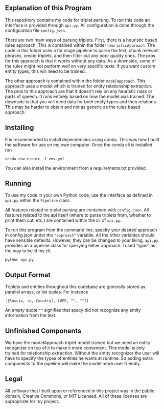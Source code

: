 ## Explanation of this Program
This repository contains my code for triplet parsing.  To run this code an interface is provided through `api.py`.  All configuration is done through  the configuration file  `config.json`. 

There are two main ways of parsing triplets. First, there is a heuristic based rules approach. This is contained within the folder  `heuristicApproach`.  The code in this folder uses a for stage pipeline to parse the text, chunk relevant phrases, create triplets, and then filter out any poor quality ones. The pros for this approach is that it works without any data. As a downside,  some of the rules might not perform well on very specific texts. If you want custom entity types, this will need to be trained.

The other approach is contained within the folder `modelApproach`.  This approach uses a model which is trained for entity relationship extraction. The pros to this approach are that it doesn't rely on any heuristic rules or parts of speech. It runs entirely based on how the model was trained. The downside is that you will need data for both entity types and their relations. This may be harder to obtain and not as generic as the rules based approach.

## Installing
It is recommended to install dependencies using conda. This was how I built the software for use on my own computer. Once the conda cli is installed run
```
conda env create -f env.yml
```
You can also install the environment from a requirements.txt provided. 

## Running
To use my code in your own Python code, use the interface as defined in `api.py` within the `Pipeline` class. 

All features related to triplet parsing are contained with `config.json`. All features related to the api itself (where to parse triplets from, whether to print them out, etc.) are contained within the cli of `api.py`.

To run this program from the command line, specify your desired approach in config.json under the `"approach"` variable. All the other variables should have sensible defaults. However, they can be changed to your liking. `api.py` provides an a pipeline class for querying either approach. I used 'typer' as the way to build my cli. 
```
python api.py
```

## Output Format
Triplets and entities throughout this codebase are generally stored as parallel arrays, or list tuples. For instance
```
[[Russia, is, Country], [GPE, "", ""]]
```
An empty quote `""` signifies that spacy did not recognize any entity information from the text. 

## Unfinished Components
We have the modelApproach triplet model trained but we need an entity recognizer on top of it to make it more convenient. This model is only trained for relationship extraction. Without the entity recognizer the user will have to specify the types of entities he wants at runtime. So adding extra components to the pipeline will make the model more user friendly.

## Legal
All software that I built upon or referenced in this project was in the public domain, Creative Commons, or MIT Licensed. All of these licenses are appropriate for my project.